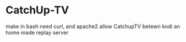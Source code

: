 # CatchUp-TV
make in bash need curl, and apache2
allow CatchupTV  betewn kodi an home made replay server
